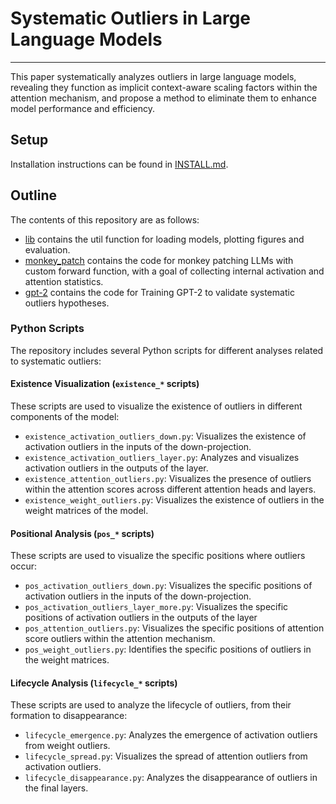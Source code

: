 # Systematic Outliers in Large Language Models
---

This paper systematically analyzes outliers in large language models, revealing they function as implicit context-aware scaling factors within the attention mechanism, and propose a method to eliminate them to enhance model performance and efficiency.

## Setup 
Installation instructions can be found in [INSTALL.md](INSTALL.md).

## Outline
The contents of this repository are as follows:

* [lib](lib) contains the util function for loading models, plotting figures and evaluation.
* [monkey_patch](monkey_patch) contains the code for monkey patching LLMs with custom forward function, with a goal of collecting internal activation and attention statistics.
* [gpt-2](gpt-2) contains the code for Training GPT-2 to validate systematic outliers hypotheses.

### Python Scripts
The repository includes several Python scripts for different analyses related to systematic outliers:

#### Existence Visualization (`existence_*` scripts)
These scripts are used to visualize the existence of outliers in different components of the model:
* `existence_activation_outliers_down.py`: Visualizes the existence of activation outliers in the inputs of the down-projection.
* `existence_activation_outliers_layer.py`: Analyzes and visualizes activation outliers in the outputs of the layer.
* `existence_attention_outliers.py`: Visualizes the presence of outliers within the attention scores across different attention heads and layers.
* `existence_weight_outliers.py`: Visualizes the existence of outliers in the weight matrices of the model.

#### Positional Analysis (`pos_*` scripts)
These scripts are used to visualize the specific positions where outliers occur:
* `pos_activation_outliers_down.py`: Visualizes the specific positions of activation outliers in the inputs of the down-projection.
* `pos_activation_outliers_layer_more.py`: Visualizes the specific positions of activation outliers in the outputs of the layer
* `pos_attention_outliers.py`: Visualizes the specific positions of attention score outliers within the attention mechanism.
* `pos_weight_outliers.py`: Identifies the specific positions of outliers in the weight matrices.

#### Lifecycle Analysis (`lifecycle_*` scripts)
These scripts are used to analyze the lifecycle of outliers, from their formation to disappearance:
* `lifecycle_emergence.py`: Analyzes the emergence of activation outliers from weight outliers.
* `lifecycle_spread.py`: Visualizes the spread of attention outliers from activation outliers.
* `lifecycle_disappearance.py`: Analyzes the disappearance of outliers in the final layers.
